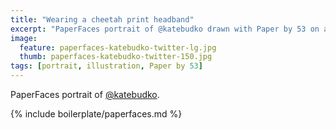 ```yaml
---
title: "Wearing a cheetah print headband"
excerpt: "PaperFaces portrait of @katebudko drawn with Paper by 53 on an iPad."
image: 
  feature: paperfaces-katebudko-twitter-lg.jpg
  thumb: paperfaces-katebudko-twitter-150.jpg
tags: [portrait, illustration, Paper by 53]
---
```


PaperFaces portrait of [@katebudko](http://twitter.com/katebudko).

{% include boilerplate/paperfaces.md %}
